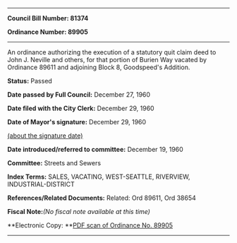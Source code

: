 

********

**Council Bill Number: 81374**
   
**Ordinance Number: 89905**
********

 An ordinance authorizing the execution of a statutory quit claim deed to John J. Neville and others, for that portion of Burien Way vacated by Ordinance 89611 and adjoining Block 8, Goodspeed's Addition.

**Status:** Passed
   
**Date passed by Full Council:** December 27, 1960
   
**Date filed with the City Clerk:** December 29, 1960
   
**Date of Mayor's signature:** December 29, 1960
   
[(about the signature date)](/~public/approvaldate.htm)
   
   
   
**Date introduced/referred to committee:** December 19, 1960
   
**Committee:** Streets and Sewers
   
   
**Index Terms:** SALES, VACATING, WEST-SEATTLE, RIVERVIEW, INDUSTRIAL-DISTRICT

**References/Related Documents:** Related: Ord 89611, Ord 38654

**Fiscal Note:**_(No fiscal note available at this time)_

**Electronic Copy: **[PDF scan of Ordinance No. 89905](/~archives/Ordinances/Ord_89905.pdf)

********

